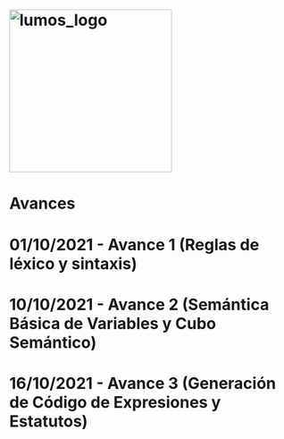 # <img width="291" alt="lumos_logo" src="https://user-images.githubusercontent.com/31547303/135665320-50f1fd46-796e-4c9f-ba09-8e4ea8046145.png">

# Avances

# 01/10/2021 - Avance 1 (Reglas de léxico y sintaxis)

# 10/10/2021 - Avance 2 (Semántica Básica de Variables y Cubo Semántico)

# 16/10/2021 - Avance 3 (Generación de Código de Expresiones y Estatutos)
